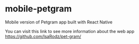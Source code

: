 # mobile-petgram
Mobile version of Petgram app built with React Native

You can visit this link to see more information about the web app https://github.com/IsaRodz/pet-gram/
